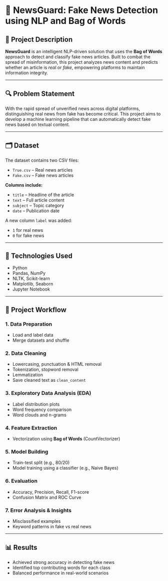 # 🧠 NewsGuard: Fake News Detection using NLP and Bag of Words

## 📌 Project Description
**NewsGuard** is an intelligent NLP-driven solution that uses the **Bag of Words** approach to detect and classify fake news articles. Built to combat the spread of misinformation, this project analyzes news content and predicts whether an article is *real* or *fake*, empowering platforms to maintain information integrity.

---

## 🔍 Problem Statement
With the rapid spread of unverified news across digital platforms, distinguishing real news from fake has become critical. This project aims to develop a machine learning pipeline that can automatically detect fake news based on textual content.

---

## 🗂️ Dataset
The dataset contains two CSV files:

- `True.csv` – Real news articles  
- `Fake.csv` – Fake news articles

**Columns include:**
- `title` – Headline of the article  
- `text` – Full article content  
- `subject` – Topic category  
- `date` – Publication date  

A new column `label` was added:
- `1` for real news  
- `0` for fake news

---

## 🧪 Technologies Used
- Python  
- Pandas, NumPy  
- NLTK, Scikit-learn  
- Matplotlib, Seaborn  
- Jupyter Notebook

---

## 🧱 Project Workflow

### 1. Data Preparation
- Load and label data
- Merge datasets and shuffle

### 2. Data Cleaning
- Lowercasing, punctuation & HTML removal
- Tokenization, stopword removal
- Lemmatization
- Save cleaned text as `clean_content`

### 3. Exploratory Data Analysis (EDA)
- Label distribution plots
- Word frequency comparison
- Word clouds and n-grams

### 4. Feature Extraction
- Vectorization using **Bag of Words** (CountVectorizer)

### 5. Model Building
- Train-test split (e.g., 80/20)
- Model training using a classifier (e.g., Naive Bayes)

### 6. Evaluation
- Accuracy, Precision, Recall, F1-score
- Confusion Matrix and ROC Curve

### 7. Error Analysis & Insights
- Misclassified examples
- Keyword patterns in fake vs real news

---

## 📊 Results
- Achieved strong accuracy in detecting fake news
- Identified top contributing words for each class
- Balanced performance in real-world scenarios

